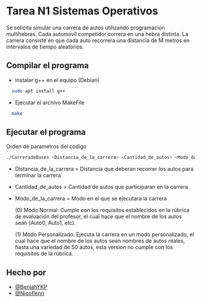 
# Tarea N1 Sistemas Operativos 

Se solicita simular una carrera de autos utilizando programacion multihebras. Cada automovil competidor correra en una hebra distinta. La carrera consiste en que cada auto
recorrera una distancia de M metros en intervalos de tiempo aleatorios.

## Compilar el programa

- Instalar g++ en el equipo (Debian)
```bash
  sudo apt install g++
```
- Ejecutar el archivo MakeFile

```bash
  make
```

## Ejecutar el programa

Orden de parametros del codigo 
```bash
./CarreradeBuses <Distancia_de_la_carrera> <Cantidad_de_autos> <Modo_de_la_carrera>
````
- Distancia_de_la_carrera = Distancia que deberan recorrer los autos para terminar la carrera
- Cantidad_de_autos = Cantidad de autos que participaran en la carrera
- Modo_de_la_carrera = Modo en el que se ejecutara la carrera 

  (0) Modo Normal: Cumple con los requisitos establecidos en la rúbrica de evaluación del profesor, el cual hace que el nombre de los autos sean (Auto0, Auto1, etc).

  (1) Modo Personalizado: Ejecuta la carrera en un modo personalizado, el cual hace que el nombre de los autos sean nombres de autos reales, hasta una variedad de 50 autos, esta version no cumple con los requisitos de la rúbrica.

## Hecho por

- [@BenjahYKP](https://github.com/BenjahYKP)
- [@Nicoflenn](https://github.com/Nicoflenn)

